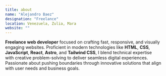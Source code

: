 ```yaml
---
title: about
name: "Alejandro Baez"
designation: "Freelance"
location: Venezuela, Zulia, Mara
website: ""
---
```


**Freelance web developer** focused on crafting fast, responsive, and visually engaging websites. Proficient in modern technologies like **HTML**, **CSS**, **JavaScript**, **React**, **Astro**, and **Tailwind CSS**, I blend technical expertise with creative problem-solving to deliver seamless digital experiences. Passionate about pushing boundaries through innovative solutions that align with user needs and business goals.
